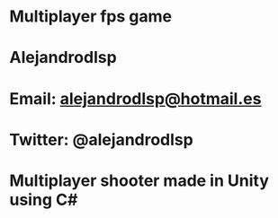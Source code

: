 # Multiplayer fps game
# Alejandrodlsp 
# Email: alejandrodlsp@hotmail.es
# Twitter: @alejandrodlsp
#
# Multiplayer shooter made in Unity using C#
